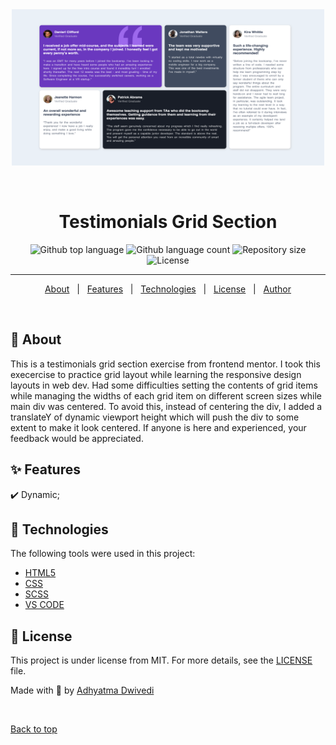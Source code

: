 <div align="center" id="top"> 
  <img src="/Screenshot 2024-05-14 at 23.03.21.png" alt="Testimonials Grid Section" width="500px" height="250px" />

  &#xa0;
</div>

<h1 align="center">Testimonials Grid Section</h1>

<p align="center">
  <img alt="Github top language" src="https://img.shields.io/github/languages/top/r00kieAd/testimonials-grid-section?color=56BEB8">

  <img alt="Github language count" src="https://img.shields.io/github/languages/count/r00kieAd/testimonials-grid-section?color=56BEB8">

  <img alt="Repository size" src="https://img.shields.io/github/repo-size/r00kieAd/testimonials-grid-section?color=56BEB8">

  <img alt="License" src="https://img.shields.io/github/license/r00kieAd/testimonials-grid-section?color=56BEB8">
</p>
<hr>

<p align="center">
  <a href="#dart-about">About</a> &#xa0; | &#xa0; 
  <a href="#sparkles-features">Features</a> &#xa0; | &#xa0;
  <a href="#rocket-technologies">Technologies</a> &#xa0; | &#xa0;
  <a href="#memo-license">License</a> &#xa0; | &#xa0;
  <a href="https://github.com/r00kieAd" target="_blank">Author</a>
</p>

<br>

## :dart: About ##

This is a testimonials grid section exercise from frontend mentor. I took this execercise to practice grid layout while learning the responsive design layouts in web dev. Had some difficulties setting the contents of grid items while managing the widths of each grid item on different screen sizes while main div was centered. To avoid this, instead of centering the div, I added a translateY of dynamic viewport height which will push the div to some extent to make it look centered. If anyone is here and experienced, your feedback would be appreciated.

## :sparkles: Features ##

:heavy_check_mark: Dynamic;

## :rocket: Technologies ##

The following tools were used in this project:

- [HTML5](https://developer.mozilla.org/en-US/docs/Web/HTML)
- [CSS](https://developer.mozilla.org/en-US/docs/Web/CSS)
- [SCSS](https://sass-lang.com/)
- [VS CODE](https://code.visualstudio.com/)

## :memo: License ##

This project is under license from MIT. For more details, see the [LICENSE](LICENSE) file.


Made with :hammer: by <a href="https://github.com/r00kieAd" target="_blank">Adhyatma Dwivedi</a>

&#xa0;

<a href="#top">Back to top</a>

